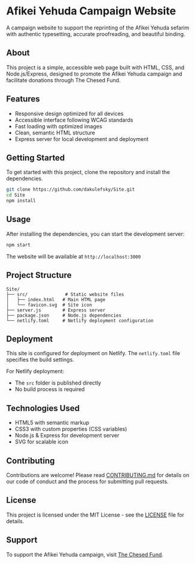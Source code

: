 # Afikei Yehuda Campaign Website

A campaign website to support the reprinting of the Afikei Yehuda sefarim with authentic typesetting, accurate proofreading, and beautiful binding.

## About

This project is a simple, accessible web page built with HTML, CSS, and Node.js/Express, designed to promote the Afikei Yehuda campaign and facilitate donations through The Chesed Fund.

## Features

- Responsive design optimized for all devices
- Accessible interface following WCAG standards
- Fast loading with optimized images
- Clean, semantic HTML structure
- Express server for local development and deployment

## Getting Started

To get started with this project, clone the repository and install the dependencies.

```bash
git clone https://github.com/dakulefsky/Site.git
cd Site
npm install
```

## Usage

After installing the dependencies, you can start the development server:

```bash
npm start
```

The website will be available at `http://localhost:3000`

## Project Structure

```
Site/
├── src/              # Static website files
│   ├── index.html   # Main HTML page
│   └── favicon.svg  # Site icon
├── server.js        # Express server
├── package.json     # Node.js dependencies
└── netlify.toml     # Netlify deployment configuration
```

## Deployment

This site is configured for deployment on Netlify. The `netlify.toml` file specifies the build settings.

For Netlify deployment:
- The `src` folder is published directly
- No build process is required

## Technologies Used

- HTML5 with semantic markup
- CSS3 with custom properties (CSS variables)
- Node.js & Express for development server
- SVG for scalable icon

## Contributing

Contributions are welcome! Please read [CONTRIBUTING.md](CONTRIBUTING.md) for details on our code of conduct and the process for submitting pull requests.

## License

This project is licensed under the MIT License - see the [LICENSE](LICENSE) file for details.

## Support

To support the Afikei Yehuda campaign, visit [The Chesed Fund](https://thechesedfund.com/dakulefsky/reprint-the-famed-afikei-yehuda).